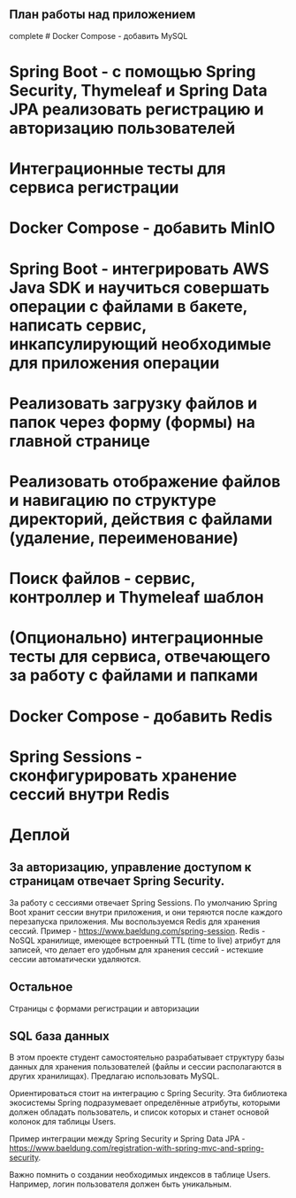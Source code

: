 ## План работы над приложением
complete # Docker Compose - добавить MySQL
# Spring Boot - с помощью Spring Security, Thymeleaf и Spring Data JPA реализовать регистрацию и авторизацию пользователей
# Интеграционные тесты для сервиса регистрации
# Docker Compose - добавить MinIO
# Spring Boot - интегрировать AWS Java SDK и научиться совершать операции с файлами в бакете, написать сервис, инкапсулирующий необходимые для приложения операции
# Реализовать загрузку файлов и папок через форму (формы) на главной странице
# Реализовать отображение файлов и навигацию по структуре директорий, действия с файлами (удаление, переименование)
# Поиск файлов - сервис, контроллер и Thymeleaf шаблон
# (Опционально) интеграционные тесты для сервиса, отвечающего за работу с файлами и папками
# Docker Compose - добавить Redis
# Spring Sessions - сконфигурировать хранение сессий внутри Redis
# Деплой


## За авторизацию, управление доступом к страницам отвечает Spring Security.

За работу с сессиями отвечает Spring Sessions. По умолчанию Spring Boot хранит сессии внутри приложения, и они теряются после каждого перезапуска приложения. Мы воспользуемся Redis для хранения сессий. Пример - https://www.baeldung.com/spring-session. Redis - NoSQL хранилище, имеющее встроенный TTL (time to live) атрибут для записей, что делает его удобным для хранения сессий - истекшие сессии автоматически удаляются.

## Остальное
Страницы с формами регистрации и авторизации

## SQL база данных
В этом проекте студент самостоятельно разрабатывает структуру базы данных для хранения пользователей (файлы и сессии располагаются в других хранилищах). Предлагаю использовать MySQL.

Ориентироваться стоит на интеграцию с Spring Security. Эта библиотека экосистемы Spring подразумевает определённые атрибуты, которыми должен обладать пользователь, и список которых и станет основой колонок для таблицы Users.

Пример интеграции между Spring Security и Spring Data JPA - https://www.baeldung.com/registration-with-spring-mvc-and-spring-security.

Важно помнить о создании необходимых индексов в таблице Users. Например, логин пользователя должен быть уникальным.